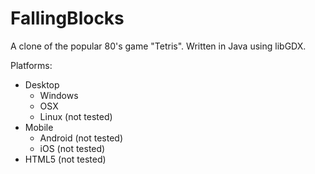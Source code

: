 # FallingBlocks
A clone of the popular 80's game "Tetris". Written in Java using libGDX.

Platforms:
- Desktop
  - Windows
  - OSX
  - Linux (not tested)
- Mobile
  - Android (not tested)
  - iOS (not tested)
- HTML5 (not tested)


